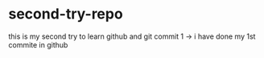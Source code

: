 # second-try-repo
this is my second try to learn github and git 
commit 1 -> i have done my 1st commite in github
